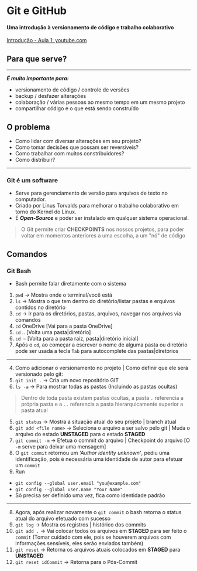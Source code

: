 # Git e GitHub
#### Uma introdução à versionamento de código e trabalho colaborativo
[Introdução - Aula 1: youtube.com](https://www.youtube.com/watch?v=napLViBKAtA&list=PLvlkVRRKOYFQ3cfYPjLeQ0KvrQ8bG5H11)

## Para que serve?
***
***É muito importante para:***

* versionamento de código / controle de versões
* backup / desfazer alterações
* colaboração / várias pessoas ao mesmo tempo em um mesmo projeto
* compartilhar código e o que está sendo construído

## O problema

- Como lidar com diversar alterações em seu projeto?
- Como tomar decisões que possam ser reversíveis?
- Como trabalhar com muitos constribuidores?
- Como distribuir?
---

### Git é um software
* Serve para gerenciamento de versão para arquivos de texto no computador.
* Criado por Linus Torvalds para melhorar o trabalho colaborativo em torno do Kernel do Linux.
* É **_Open-Source_** e poder ser instalado em qualquer sistema operacional.

> O Git permite criar **CHECKPOINTS** nos nossos projetos, para poder voltar em momentos anteriores a uma escolha, a um "nó" de código

## Comandos

### Git Bash 

* Bash permite falar diretamente com o sistema

1. `pwd` -> Mostra onde o terminal/você está
2. `ls` -> Mostra o que tem dentro do diretório/listar pastas e erquivos contidos no diretório
3. `cd` -> Ir para os diretórios, pastas, arquivos, navegar nos arquivos via comandos
  1. `cd` OneDrive [Vai para a pasta OneDrive]
  2. `cd` .. [Volta uma pasta|diretório]
  3. `cd ~` [Volta para a pasta raíz, pasta|diretório inicial]
  4. Após o `cd`, ao começar a escrever o nome de alguma pasta ou diretório pode ser usada a tecla `Tab` para autocomplete das pastas|diretórios
---
4. Como adicionar o versionamento no projeto | Como definir que ele será versionado pelo git:
  1. `git init .` -> Cria um novo repositório GIT
  2. `ls -a` -> Para mostrar todas as pastas (Incluindo as pastas ocultas)
  > Dentro de toda pasta existem pastas ocultas, a pasta `.` referencia a própria pasta e a `..` referencia a pasta hierarquicamente superior a pasta atual

5. `git status` -> Mostra a situação atual do seu projeto | branch atual
6. `git add <file name>` -> Seleciona o arquivo a ser salvo pelo git | Muda o arquivo do estado **UNSTAGED** para o estado **STAGED**
7. `git commit -m` -> Efetua o commit do arquivo | Checkpoint do arquivo [O `-m` serve para deixar uma mensagem]
  1. O `git commit` retornou um _'Author identity unknown'_, pediu uma identificação, pois é necessária uma identidade de autor para efetuar um `commit`
  2. Run

* `git config --global user.email "you@example.com"`
* `git config --global user.name "Your Name"`
* Só precisa ser definido uma vez, fica como identidade padrão
---
8. Agora, após realizar novamente o `git commit` o bash retorna o status atual do arquivo efetuado com sucesso
9. `git log` -> Mostra os registros | histórico dos commits
10. `git add .` -> Vai colocar todos os arquivos em **STAGED** para ser feito o `commit` (Tomar cuidado com ele, pois se houverem arquivos com informações sensíveis, eles serão enviados também)
11. `git reset` -> Retorna os arquivos atuais colocados em **STAGED** para **UNSTAGED**
12. `git reset idCommit` -> Retorna para o Pós-Commit
